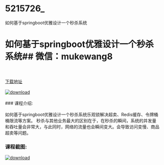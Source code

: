 # 5215726_
如何基于springboot优雅设计一个秒杀系统
# 如何基于springboot优雅设计一个秒杀系统## 微信：mukewang8
<br/></br>[下载地址](http://www.36tz.cn/article/5215726 "下载地址")
<br/></br>[![download](http://36tz.cn/muke_img/2020_10_2-52-300x134.png "下载地址")](http://www.36tz.cn/article/5215726 "下载地址")
<br/></br>### 课程介绍:<br/></br>如何基于springboot优雅设计一个秒杀系统乐观锁解决超卖、Redis缓存、令牌桶桶限流等方案。
秒杀与其他业务最大的区别在于，在秒杀的瞬间，系统的并发量和吞吐量会非常大，与此同时，网络的流量也会瞬间变大。会导致访问变慢、商品超卖等问题。

### 课程截图:
[![download](http://36tz.cn/muke_img/2020_10_1-56.png "下载地址")](http://www.36tz.cn/article/5215726 "下载地址")
